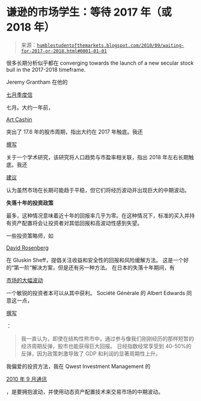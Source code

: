 <!--yml

类别：未分类

日期：2024-05-18 04:39:16

-->

# 谦逊的市场学生：等待 2017 年（或 2018 年）

> 来源：[`humblestudentofthemarkets.blogspot.com/2010/09/waiting-for-2017-or-2018.html#0001-01-01`](https://humblestudentofthemarkets.blogspot.com/2010/09/waiting-for-2017-or-2018.html#0001-01-01)

很多长期分析似乎都在 converging towards the launch of a new secular stock bull in the 2017-2018 timeframe.

Jeremy Grantham 在他的

[七月季度信](http://www.gmo.com/websitecontent/JGLetter_SummerEssays_2Q10.pdf)

七月。大约一年前，

[Art Cashin](http://www.cnbc.com/id/31778156/Art_Cashin_Dow_Trapped_in_17_Year_Cycle)

突出了 17.6 年的股市周期，指出大约在 2017 年触底。我还

[撰写](http://humblestudentofthemarkets.blogspot.com/2010/07/wait-8-years-for-new-bull.html)

关于一个学术研究，该研究将人口趋势与市盈率相关联，指出 2018 年左右长期触底。我还

[建议](http://humblestudentofthemarkets.blogspot.com/2010/06/anxious-markets-volatile-markets.html)

认为虽然市场在长期可能趋于平稳，但它们将经历波动并出现巨大的中期波动。

**失落十年的投资政策**

最多，这种情况意味着近十年的回报率几乎为零。在这种情况下，标准的买入并持有资产配置将会让投资者对其低回报和高波动性感到失望。

一些投资策略师，如

[David Rosenberg](http://www.businessinsider.com/david-rosenberg-explains-his-investing-mantra-sirp-2010-7)

在 Gluskin Sheff，提倡关注收益和安全性的回报和风险缓解方法。 这是一个好的“第一阶”解决方案，但是还有另一种方法。 在日本的失落十年期间，有

[市场的大幅波动](http://www.businessinsider.com/check-out-all-of-the-huge-rallies-japan-has-seen-on-its-way-down-the-tubes-2010-8)

一个敏锐的投资者本可以从其中获利。 Société Générale 的 Albert Edwards 同意这一点，

[撰写](http://www.sgresearch.com/p/en/1/0/15622/2BBC112640546751C125776D004)

：

> 我一直认为，即使在结构性熊市中，通过参与像我们刚刚经历的那样短暂的经济周期反弹，股市也能获得巨大回报。 日经指数经常享受到 40-50%的反弹，因为政策刺激导致了 GDP 和利润的显著周期性上升。

我偏爱的投资方法，我在 Qwest Investment Management 的

[2010 年 9 月通讯](http://www.qwestfunds.com/publications/newsletters_pdf/newsletter_september_2010.pdf)

，是要拥抱波动，并使用动态资产配置技术来交易市场的中期波动。
